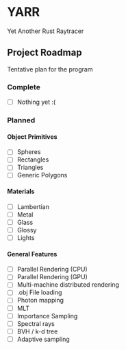 # YARR

Yet Another Rust Raytracer

## Project Roadmap

Tentative plan for the program

### Complete
- [ ] Nothing yet :(

### Planned
#### Object Primitives
- [ ] Spheres
- [ ] Rectangles
- [ ] Triangles
- [ ] Generic Polygons

#### Materials
- [ ] Lambertian
- [ ] Metal
- [ ] Glass
- [ ] Glossy
- [ ] Lights

#### General Features
- [ ] Parallel Rendering (CPU)
- [ ] Parallel Rendering (GPU)
- [ ] Multi-machine distributed rendering
- [ ] .obj File loading
- [ ] Photon mapping
- [ ] MLT
- [ ] Importance Sampling
- [ ] Spectral rays
- [ ] BVH / k-d tree
- [ ] Adaptive sampling
